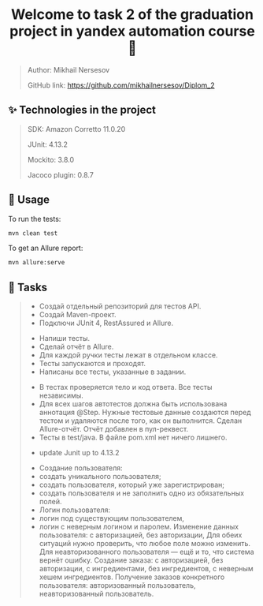 <h1 align="center">Welcome to task 2 of the graduation project in yandex automation course 👋</h1>

> Author: Mikhail Nersesov
>
> GitHub link: https://github.com/mikhailnersesov/Diplom_2

## ✨ Technologies in the project

> SDK: Amazon Corretto 11.0.20
>
> JUnit: 4.13.2
>
> Mockito: 3.8.0
>
> Jacoco plugin: 0.8.7

## 🚀 Usage

To run the tests:

```sh
mvn clean test
```
To get an Allure report:

```sh
mvn allure:serve 
```

## 🚀 Tasks
> + Создай отдельный репозиторий для тестов API.
> + Создай Maven-проект.
> + Подключи JUnit 4, RestAssured и Allure.
> - Напиши тесты.
> - Сделай отчёт в Allure.
> - Для каждой ручки тесты лежат в отдельном классе.
> - Тесты запускаются и проходят.
> - Написаны все тесты, указанные в задании.
> + В тестах проверяется тело и код ответа.
    Все тесты независимы.
> + Для всех шагов автотестов должна быть использована аннотация @Step.
    Нужные тестовые данные создаются перед тестом и удаляются после того, как он выполнится.
    Сделан Allure-отчёт. Отчёт добавлен в пул-реквест. 
> + Тесты в test/java.
    В файле pom.xml нет ничего лишнего.
> - update Junit up to 4.13.2
> + Создание пользователя:
> + создать уникального пользователя;
> + создать пользователя, который уже зарегистрирован;
> + создать пользователя и не заполнить одно из обязательных полей.
> + Логин пользователя:
> + логин под существующим пользователем,
> + логин с неверным логином и паролем.
    Изменение данных пользователя:
    с авторизацией,
    без авторизации,
    Для обеих ситуаций нужно проверить, что любое поле можно изменить. Для неавторизованного пользователя — ещё и то, что система вернёт ошибку.
    Создание заказа:
    с авторизацией,
    без авторизации,
    с ингредиентами,
    без ингредиентов,
    с неверным хешем ингредиентов.
    Получение заказов конкретного пользователя:
    авторизованный пользователь,
    неавторизованный пользователь.




